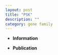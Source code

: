 ```yaml
---
layout: post
title: "PSK"
description: ""
category: gene family
---
```


* **Information**  

* **Publication**  


